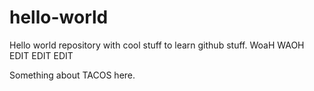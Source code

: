 # hello-world
Hello world repository with cool stuff to learn github stuff.
WoaH WAOH EDIT EDIT EDIT

Something about TACOS here.

